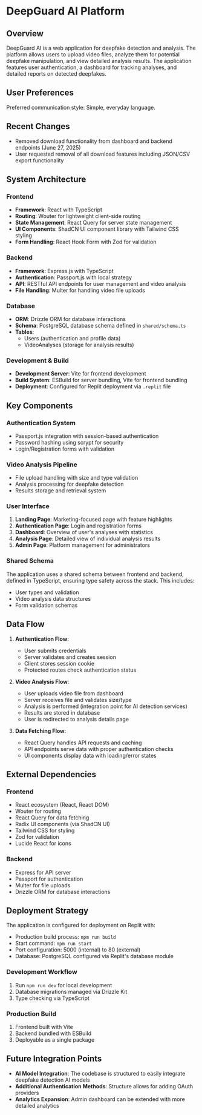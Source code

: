 # DeepGuard AI Platform

## Overview
DeepGuard AI is a web application for deepfake detection and analysis. The platform allows users to upload video files, analyze them for potential deepfake manipulation, and view detailed analysis results. The application features user authentication, a dashboard for tracking analyses, and detailed reports on detected deepfakes.

## User Preferences
Preferred communication style: Simple, everyday language.

## Recent Changes
- Removed download functionality from dashboard and backend endpoints (June 27, 2025)
- User requested removal of all download features including JSON/CSV export functionality

## System Architecture

### Frontend
- **Framework**: React with TypeScript
- **Routing**: Wouter for lightweight client-side routing
- **State Management**: React Query for server state management
- **UI Components**: ShadCN UI component library with Tailwind CSS styling
- **Form Handling**: React Hook Form with Zod for validation

### Backend
- **Framework**: Express.js with TypeScript
- **Authentication**: Passport.js with local strategy
- **API**: RESTful API endpoints for user management and video analysis
- **File Handling**: Multer for handling video file uploads

### Database
- **ORM**: Drizzle ORM for database interactions
- **Schema**: PostgreSQL database schema defined in `shared/schema.ts`
- **Tables**: 
  - Users (authentication and profile data)
  - VideoAnalyses (storage for analysis results)

### Development & Build
- **Development Server**: Vite for frontend development
- **Build System**: ESBuild for server bundling, Vite for frontend bundling
- **Deployment**: Configured for Replit deployment via `.replit` file

## Key Components

### Authentication System
- Passport.js integration with session-based authentication
- Password hashing using scrypt for security
- Login/Registration forms with validation

### Video Analysis Pipeline
- File upload handling with size and type validation
- Analysis processing for deepfake detection
- Results storage and retrieval system

### User Interface
1. **Landing Page**: Marketing-focused page with feature highlights
2. **Authentication Page**: Login and registration forms
3. **Dashboard**: Overview of user's analyses with statistics
4. **Analysis Page**: Detailed view of individual analysis results
5. **Admin Page**: Platform management for administrators

### Shared Schema
The application uses a shared schema between frontend and backend, defined in TypeScript, ensuring type safety across the stack. This includes:
- User types and validation
- Video analysis data structures
- Form validation schemas

## Data Flow

1. **Authentication Flow**:
   - User submits credentials
   - Server validates and creates session
   - Client stores session cookie
   - Protected routes check authentication status

2. **Video Analysis Flow**:
   - User uploads video file from dashboard
   - Server receives file and validates size/type
   - Analysis is performed (integration point for AI detection services)
   - Results are stored in database
   - User is redirected to analysis details page

3. **Data Fetching Flow**:
   - React Query handles API requests and caching
   - API endpoints serve data with proper authentication checks
   - UI components display data with loading/error states

## External Dependencies

### Frontend
- React ecosystem (React, React DOM)
- Wouter for routing
- React Query for data fetching
- Radix UI components (via ShadCN UI)
- Tailwind CSS for styling
- Zod for validation
- Lucide React for icons

### Backend
- Express for API server
- Passport for authentication
- Multer for file uploads
- Drizzle ORM for database interactions

## Deployment Strategy

The application is configured for deployment on Replit with:
- Production build process: `npm run build`
- Start command: `npm run start`
- Port configuration: 5000 (internal) to 80 (external)
- Database: PostgreSQL configured via Replit's database module

### Development Workflow
1. Run `npm run dev` for local development
2. Database migrations managed via Drizzle Kit
3. Type checking via TypeScript

### Production Build
1. Frontend built with Vite
2. Backend bundled with ESBuild
3. Deployable as a single package

## Future Integration Points

- **AI Model Integration**: The codebase is structured to easily integrate deepfake detection AI models
- **Additional Authentication Methods**: Structure allows for adding OAuth providers
- **Analytics Expansion**: Admin dashboard can be extended with more detailed analytics